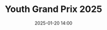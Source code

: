---
title: "Youth Grand Prix 2025"
slug: "youth-grand-prix-2025"
status: "published"
registrationOpen: true
dateStart: "2025-04-05"
dateEnd: "2025-04-07"
registrationDeadline: "2025-03-30"
location: "Mumbai, India"
venue: "NSCI Sports Complex, Mumbai"
heroImage: "/images/Banner.png"
description: "A prestigious platform for young chess enthusiasts with 250+ players competing for 86 trophies and 48 medals."
fullDescription: |
  The Youth Grand Prix is specifically designed for young chess enthusiasts aged 18 and below. This tournament has become a stepping stone for many future chess champions.

  With carefully designed age categories and a focus on learning and development, this tournament provides the perfect platform for young players to test their skills against peers from across the country.

  The tournament features rapid time controls, making it exciting and accessible for young minds. Each participant receives a certificate, and there are special prizes for best performances by girls in each category.

  **Tournament Highlights:**
  - Special focus on youth development
  - Rapid time controls for exciting games
  - Separate prizes for girls in each category
  - Chess coaching sessions during breaks
  - Parent viewing area with live commentary
  - Certificate for all participants

sections:
  - name: "Under-10"
    entryFee: "₹1,200"
    description: "For players born on or after 1st January 2015"
  - name: "Under-14"
    entryFee: "₹1,500"
    description: "For players born on or after 1st January 2011"
  - name: "Under-18"
    entryFee: "₹2,000"
    description: "For players born on or after 1st January 2007"

timeControl: "60 minutes + 10 seconds increment per move"
rounds: 7
prizes: "₹25,000 for winner in each category, special prizes for girls"
paymentLink: "https://razorpay.com/payment-link/youth-gp-2025"

features:
  - "Youth-Focused Tournament"
  - "Rapid Time Controls"
  - "Special Girls Prizes"
  - "Free Coaching Sessions"
  - "Parent Viewing Area"
  - "Certificate for All"

contact:
  person: "Youth Coordinator - Priya Sharma"
  phone: "+91-98765-43211"
  email: "youth@joyouschess.com"

metaDescription: "Youth Grand Prix 2025 chess tournament for players under 18. Special focus on development. April 5-7, 2025 in Mumbai."
date: "2025-01-20 14:00"
--- 